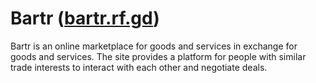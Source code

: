 # Bartr ([bartr.rf.gd](http://bartr.rf.gd))
Bartr is an online marketplace for goods and services in exchange for goods and services. The site provides a platform for people with similar trade interests to interact with each other and negotiate deals.

